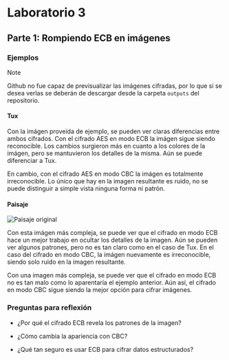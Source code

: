 # Laboratorio 3

## Parte 1: Rompiendo ECB en imágenes

### Ejemplos

> [!NOTE]
> Github no fue capaz de previsualizar las imágenes cifradas, por lo que si se desea verlas
> se deberán de descargar desde la carpeta `outputs` del repositorio.

#### Tux

Con la imágen proveída de ejemplo, se pueden ver claras diferencias entre ambos cifrados. Con el cifrado AES en modo
ECB la imágen sigue siendo reconocible. Los cambios surgieron más en cuanto a los colores de la imágen, pero se mantuvieron
los detalles de la misma. Aún se puede diferenciar a Tux.

En cambio, con el cifrado AES en modo CBC la imágen es totalmente irreconocible. Lo único que hay en la imagen resultante
es ruido, no se puede distinguir a simple vista ninguna forma ni patrón.

#### Paisaje

![Paisaje original](https://github.com/markalbrand56/Cifrados-Repo/blob/main/Laboratorio-3/inputs/pexels-rodolfoclix-922610.ppm)

Con esta imágen más compleja, se puede ver que el cifrado en modo ECB hace un mejor trabajo en ocultar los detalles de la imagen.
Aún se pueden ver algunos patrones, pero no es tan claro como en el caso de Tux. En el caso del cifrado en modo CBC, la imágen
nuevamente es irreconocible, siendo solo ruido en la imagen resultante.

Con una imagen más compleja, se puede ver que el cifrado en modo ECB no es tan malo como lo aparentaría el ejemplo
anterior. Aún así, el cifrado en modo CBC sigue siendo la mejor opción para cifrar imágenes.

### Preguntas para reflexión

- ¿Por qué el cifrado ECB revela los patrones de la imagen?

- ¿Cómo cambia la apariencia con CBC?

- ¿Qué tan seguro es usar ECB para cifrar datos estructurados?